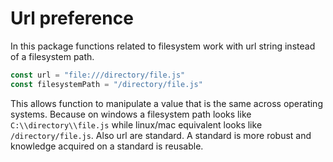 # Url preference

In this package functions related to filesystem work with url string instead of a filesystem path.

```js
const url = "file:///directory/file.js"
const filesystemPath = "/directory/file.js"
```

This allows function to manipulate a value that is the same across operating systems. Because on windows a filesystem path looks like `C:\\directory\\file.js` while linux/mac equivalent looks like `/directory/file.js`. Also url are standard. A standard is more robust and knowledge acquired on a standard is reusable.
